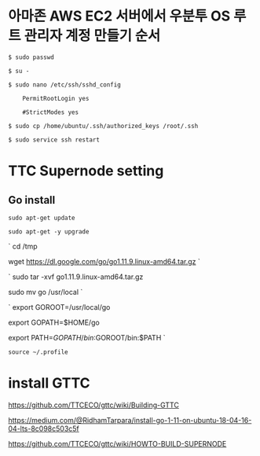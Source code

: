# 아마존 AWS EC2 서버에서 우분투 OS 루트 관리자 계정 만들기 순서


    $ sudo passwd  
    
    $ su -
    
    $ sudo nano /etc/ssh/sshd_config      
    
        PermitRootLogin yes          
        
        #StrictModes yes
        
    $ sudo cp /home/ubuntu/.ssh/authorized_keys /root/.ssh
    
    $ sudo service ssh restart
    

# TTC Supernode setting

## Go install
```
sudo apt-get update

sudo apt-get -y upgrade
```

`
cd /tmp

wget https://dl.google.com/go/go1.11.9.linux-amd64.tar.gz
`

`
sudo tar -xvf go1.11.9.linux-amd64.tar.gz

sudo mv go /usr/local
`

`
export GOROOT=/usr/local/go

export GOPATH=$HOME/go

export PATH=$GOPATH/bin:$GOROOT/bin:$PATH
`

`
source ~/.profile
`

# install GTTC
https://github.com/TTCECO/gttc/wiki/Building-GTTC

https://medium.com/@RidhamTarpara/install-go-1-11-on-ubuntu-18-04-16-04-lts-8c098c503c5f

https://github.com/TTCECO/gttc/wiki/HOWTO-BUILD-SUPERNODE
